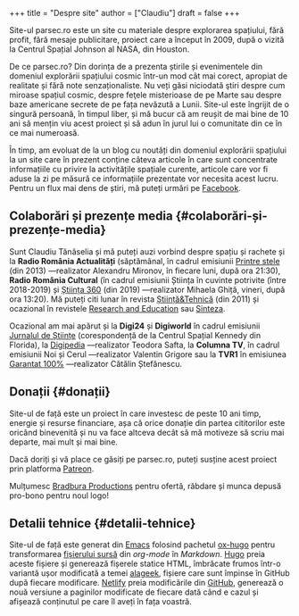 +++
title = "Despre site"
author = ["Claudiu"]
draft = false
+++

Site-ul parsec.ro este un site cu materiale despre explorarea spațiului, fără profit, fără mesaje publicitare, proiect care a început în 2009, după o vizită la Centrul Spațial Johnson al NASA, din Houston.

De ce parsec.ro? Din dorința de a prezenta știrile și evenimentele din domeniul explorării spațiului cosmic într-un mod cât mai corect, apropiat de realitate și fără note senzaționaliste. Nu veți găsi niciodată ştiri despre cum miroase spațiul cosmic, despre feţele misterioase de pe Marte sau despre baze americane secrete de pe fața nevăzută a Lunii. Site-ul este îngrijit de o singură persoană, în timpul liber, și mă bucur că am reușit de mai bine de 10 ani să mențin viu acest proiect și să adun în jurul lui o comunitate din ce în ce mai numeroasă.

În timp, am evoluat de la un blog cu noutăți din domeniul explorării spațiului la un site care în prezent conține câteva articole în care sunt concentrate informațiile cu privire la activitățile spațiale curente, articole care vor fi aduse la zi pe măsură ce informațiile prezentate vor necesita acest lucru. Pentru un flux mai dens de știri, mă puteți urmări pe [Facebook](<https://www.facebook.com/parsec.ro>).


## Colaborări și prezențe media {#colaborări-și-prezențe-media}

Sunt Claudiu Tănăselia și mă puteți auzi vorbind despre spațiu și rachete și la **Radio România Actualități** (săptămânal, în cadrul emisiunii [Printre stele](<https://mega.nz/#F!tx01XK6T!%5F4vQ7DczBwS0KqjfAvkUhw>) (din 2013) —realizator Alexandru Mironov, în fiecare luni, după ora 21:30), **Radio România Cultural** (în cadrul emisiunii Știința în cuvinte potrivite (între 2018-2019) și [Știința 360](<https://radioromaniacultural.ro/stiinta/>) (din 2019) —realizator Mihaela Ghiță, vineri, după ora 13:20). Mă puteți citi lunar în revista [Știință&Tehnică](<https://stiintasitehnica.com/author/claudiu-tanaselia/>) (din 2011) și ocazional în revistele [Research and Education](<http://researchandeducation.ro/2019/04/25/sonde-interplanetare.html>) sau [Sinteza](<https://revistasinteza.ro/urmatorul-salt-urias-pentru-omenire/>).

Ocazional am mai apărut și la **Digi24** și **Digiworld** în cadrul emisiunii [Jurnalul de Științe](<https://mega.nz/#!wt831ZaA!KNcWQBwl3hfBW9UP8jH%5F1%5FB0h9GLU0-g7mRB1unBx4I>) (corespondență de la Centrul Spațial Kennedy din Florida), la [Digipedia](<https://youtu.be/J0S44WemN7E>) —realizator Teodora Safta, la **Columna TV**, în cadrul emisiunii Noi și Cerul —realizator Valentin Grigore sau la **TVR1** în emisiunea [Garantat 100%](<https://youtu.be/ryHDIKA%5FnjU>) —realizator Cătălin Ștefănescu.


## Donații {#donații}

Site-ul de față este un proiect în care investesc de peste 10 ani timp, energie și resurse financiare, așa că orice donație din partea cititorilor este oricând binevenită și nu va face altceva decât să mă motiveze să scriu mai departe, mai mult și mai bine.

Dacă doriți și vă place ce găsiți pe parsec.ro, puteți susține acest proiect prin platforma [Patreon](<https://www.patreon.com/superparsec>).

Mulțumesc [Bradbura Productions](<https://www.facebook.com/Brandbura/>) pentru ofertă, răbdare și munca depusă pro-bono pentru noul logo!


## Detalii tehnice {#detalii-tehnice}

Site-ul de față este generat din [Emacs](<https://www.gnu.org/software/emacs/>) folosind pachetul [ox-hugo](<https://ox-hugo.scripter.co/>) pentru transformarea [fișierului sursă](<https://github.com/ctanas/parsec.ro/blob/master/content-org/index.org>) din _org-mode_ în _Markdown_. [Hugo](<https://gohugo.io/>) preia aceste fișiere și generează fișerele statice HTML, îmbrăcate frumos într-o variantă ușor modificată a temei [alageek](<https://github.com/gkmngrgn/hugo-alageek-theme>), fișiere care sunt împinse în GitHub după fiecare modificare. [Netlify](<https://www.netlify.com/>) preia modificările din [GitHub](<https://github.com/ctanas/parsec-alageek>), generează o nouă versiune a paginilor modificate de fiecare dată când e cazul și afișează conținutul pe care îl aveți în fața voastră.